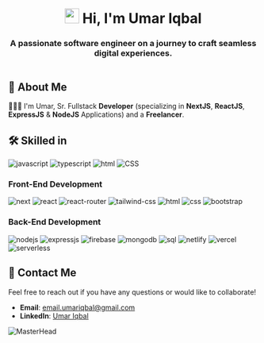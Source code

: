 <h1 align="center"><img src="https://media.giphy.com/media/hvRJCLFzcasrR4ia7z/giphy.gif" width="29px" height="30px" /> Hi, I'm Umar Iqbal</h1>
<h3 align="center">A passionate software engineer on a journey to craft seamless digital experiences.</h3>

<a href="https://github.com/M-Umar-Iqbal"><img src="https://komarev.com/ghpvc/?username=M-Umar-Iqbal&style=flat-square&color=blue" alt=""/></a>

## 🚀 About Me

🤷🏻‍♂️ I'm Umar, Sr. Fullstack **Developer** (specializing in **NextJS**, **ReactJS**, **ExpressJS** & **NodeJS** Applications) and a **Freelancer**.

## 🛠️ Skilled in

![javascript](https://img.shields.io/badge/JavaScript-323330?style=for-the-badge&logo=javascript&logoColor=F7DF1E)
![typescript](https://img.shields.io/badge/TypeScript-323330?style=for-the-badge&logo=typescript&logoColor=61DAFB)
![html](https://img.shields.io/badge/HTML-323330?style=for-the-badge&logo=HTML5&logoColor=E34F26)
![CSS](https://img.shields.io/badge/CSS-323330?style=for-the-badge&logo=CSS3&logoColor=E34F26)

### Front-End Development

![next](https://img.shields.io/badge/Next_JS-20232A?style=for-the-badge&logo=vercel&logoColor=61DAFB)
![react](https://img.shields.io/badge/React_Js-339933?style=for-the-badge&logo=react&logoColor=61DAFB)
![react-router](https://img.shields.io/badge/React_Router-CA4245?style=for-the-badge&logo=react-router&logoColor=white)
![tailwind-css](https://img.shields.io/badge/Tailwind_CSS-0081CB?style=for-the-badge&logo=tailwindcss&logoColor=white)
![html](https://img.shields.io/badge/HTML5-E34F26?style=for-the-badge&logo=html5&logoColor=white)
![css](https://img.shields.io/badge/CSS3-1572B6?style=for-the-badge&logo=css3&logoColor=white)
![bootstrap](https://img.shields.io/badge/Bootstrap-563D7C?style=for-the-badge&logo=bootstrap&logoColor=white)

### Back-End Development

![nodejs](https://img.shields.io/badge/Node_Js-339933?style=for-the-badge&logo=nodedotjs&logoColor=white)
![expressjs](https://img.shields.io/badge/Express_Js-CA4245?style=for-the-badge&logo=express&logoColor=white)
![firebase](https://img.shields.io/badge/Firebase-ffaa00?style=for-the-badge&logo=Firebase&logoColor=white)
![mongodb](https://img.shields.io/badge/Mongodb-47A248?style=for-the-badge&logo=mongodb&logoColor=white)
![sql](https://img.shields.io/badge/MySql-205375?style=for-the-badge&logo=mysql&logoColor=white)
![netlify](https://img.shields.io/badge/Netlify-00C7B7?style=for-the-badge&logo=netlify&logoColor=white)
![vercel](https://img.shields.io/badge/Vercel-000000?style=for-the-badge&logo=vercel&logoColor=white)
![serverless](https://img.shields.io/badge/Serverless-FD5750?style=for-the-badge&logo=serverless&logoColor=white)

## 🚀 Contact Me
Feel free to reach out if you have any questions or would like to collaborate!

- **Email**: [email.umariqbal@gmail.com](mailto:email.umariqbal@gmail.com)
- **LinkedIn**: [Umar Iqbal](https://www.linkedin.com/in/mumariqbal)

![MasterHead](https://user-images.githubusercontent.com/74038190/225813708-98b745f2-7d22-48cf-9150-083f1b00d6c9.gif)

<!-- ## 📊 Github Statistics -->

<!-- <img src="https://github-readme-stats.vercel.app/api?username=M-Umar-Iqbal&show_icons=true&include_all_commits=true&theme=dark&locale=en" alt="M-Umar-Iqbal" /> -->
<!-- <img src="https://github-readme-stats.vercel.app/api/top-langs?username=M-Umar-Iqbal&theme=dark&locale=en" alt="M-Umar-Iqbal" /> -->
